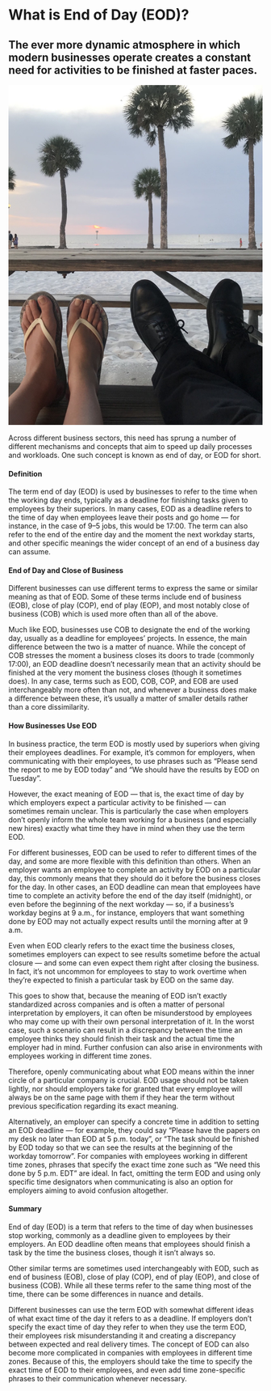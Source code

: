 # What is End of Day (EOD)?

## The ever more dynamic atmosphere in which modern businesses operate creates a constant need for activities to be finished at faster paces.

![end of business day](./img/business-dress-at-the-beach-meets-super-casual-flip-flops-vs-dress-shoes-happy-couple-meet-at-the-end_t20_vRGAJw.jpeg)

Across different business sectors, this need has sprung a number of different mechanisms and concepts that aim to speed up daily processes and workloads. One such concept is known as end of day, or EOD for short.

#### Definition

The term end of day (EOD) is used by businesses to refer to the time when the working day ends, typically as a deadline for finishing tasks given to employees by their superiors. In many cases, EOD as a deadline refers to the time of day when employees leave their posts and go home — for instance, in the case of 9–5 jobs, this would be 17:00. The term can also refer to the end of the entire day and the moment the next workday starts, and other specific meanings the wider concept of an end of a business day can assume.

#### End of Day and Close of Business

Different businesses can use different terms to express the same or similar meaning as that of EOD. Some of these terms include end of business (EOB), close of play (COP), end of play (EOP), and most notably close of business (COB) which is used more often than all of the above.

Much like EOD, businesses use COB to designate the end of the working day, usually as a deadline for employees’ projects. In essence, the main difference between the two is a matter of nuance. While the concept of COB stresses the moment a business closes its doors to trade (commonly 17:00), an EOD deadline doesn’t necessarily mean that an activity should be finished at the very moment the business closes (though it sometimes does). In any case, terms such as EOD, COB, COP, and EOB are used interchangeably more often than not, and whenever a business does make a difference between these, it’s usually a matter of smaller details rather than a core dissimilarity.

#### How Businesses Use EOD

In business practice, the term EOD is mostly used by superiors when giving their employees deadlines. For example, it’s common for employers, when communicating with their employees, to use phrases such as “Please send the report to me by EOD today” and “We should have the results by EOD on Tuesday”.

However, the exact meaning of EOD — that is, the exact time of day by which employers expect a particular activity to be finished — can sometimes remain unclear. This is particularly the case when employers don’t openly inform the whole team working for a business (and especially new hires) exactly what time they have in mind when they use the term EOD.

For different businesses, EOD can be used to refer to different times of the day, and some are more flexible with this definition than others. When an employer wants an employee to complete an activity by EOD on a particular day, this commonly means that they should do it before the business closes for the day. In other cases, an EOD deadline can mean that employees have time to complete an activity before the end of the day itself (midnight), or even before the beginning of the next workday — so, if a business’s workday begins at 9 a.m., for instance, employers that want something done by EOD may not actually expect results until the morning after at 9 a.m.

Even when EOD clearly refers to the exact time the business closes, sometimes employers can expect to see results sometime before the actual closure — and some can even expect them right after closing the business. In fact, it’s not uncommon for employees to stay to work overtime when they’re expected to finish a particular task by EOD on the same day.

This goes to show that, because the meaning of EOD isn’t exactly standardized across companies and is often a matter of personal interpretation by employers, it can often be misunderstood by employees who may come up with their own personal interpretation of it. In the worst case, such a scenario can result in a discrepancy between the time an employee thinks they should finish their task and the actual time the employer had in mind. Further confusion can also arise in environments with employees working in different time zones.

Therefore, openly communicating about what EOD means within the inner circle of a particular company is crucial. EOD usage should not be taken lightly, nor should employers take for granted that every employee will always be on the same page with them if they hear the term without previous specification regarding its exact meaning.

Alternatively, an employer can specify a concrete time in addition to setting an EOD deadline — for example, they could say “Please have the papers on my desk no later than EOD at 5 p.m. today”, or “The task should be finished by EOD today so that we can see the results at the beginning of the workday tomorrow”. For companies with employees working in different time zones, phrases that specify the exact time zone such as “We need this done by 5 p.m. EDT” are ideal. In fact, omitting the term EOD and using only specific time designators when communicating is also an option for employers aiming to avoid confusion altogether.

#### Summary

End of day (EOD) is a term that refers to the time of day when businesses stop working, commonly as a deadline given to employees by their employers. An EOD deadline often means that employees should finish a task by the time the business closes, though it isn’t always so.

Other similar terms are sometimes used interchangeably with EOD, such as end of business (EOB), close of play (COP), end of play (EOP), and close of business (COB). While all these terms refer to the same thing most of the time, there can be some differences in nuance and details.

Different businesses can use the term EOD with somewhat different ideas of what exact time of the day it refers to as a deadline. If employers don’t specify the exact time of day they refer to when they use the term EOD, their employees risk misunderstanding it and creating a discrepancy between expected and real delivery times. The concept of EOD can also become more complicated in companies with employees in different time zones. Because of this, the employers should take the time to specify the exact time of EOD to their employees, and even add time zone-specific phrases to their communication whenever necessary.